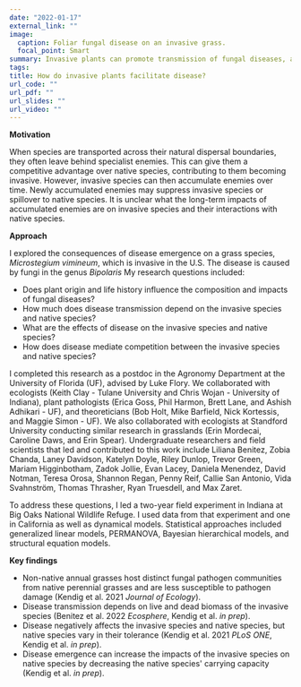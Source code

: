 ```yaml
---
date: "2022-01-17"
external_link: ""
image:
  caption: Foliar fungal disease on an invasive grass.
  focal_point: Smart
summary: Invasive plants can promote transmission of fungal diseases, altering competition with native plants.
tags:
title: How do invasive plants facilitate disease?
url_code: ""
url_pdf: ""
url_slides: ""
url_video: ""
---
```

**Motivation**

When species are transported across their natural dispersal boundaries, they often leave behind specialist enemies. This can give them a competitive advantage over native species, contributing to them becoming invasive. However, invasive species can then accumulate enemies over time. Newly accumulated enemies may suppress invasive species or spillover to native species. It is unclear what the long-term impacts of accumulated enemies are on invasive species and their interactions with native species.

**Approach**

I explored the consequences of disease emergence on a grass species, *Microstegium vimineum*, which is invasive in the U.S. The disease is caused by fungi in the genus *Bipolaris* My research questions included:
- Does plant origin and life history influence the composition and impacts of fungal diseases?
- How much does disease transmission depend on the invasive species and native species?
- What are the effects of disease on the invasive species and native species?
- How does disease mediate competition between the invasive species and native species?

I completed this research as a postdoc in the Agronomy Department at the University of Florida (UF), advised by Luke Flory. We collaborated with ecologists (Keith Clay - Tulane University and Chris Wojan - University of Indiana), plant pathologists (Erica Goss, Phil Harmon, Brett Lane, and Ashish Adhikari - UF), and theoreticians (Bob Holt, Mike Barfield, Nick Kortessis, and Maggie Simon - UF). We also collaborated with ecologists at Standford University conducting similar research in grasslands (Erin Mordecai, Caroline Daws, and Erin Spear). Undergraduate researchers and field scientists that led and contributed to this work include Liliana Benitez, Zobia Chanda, Laney Davidson, Katelyn Doyle, Riley Dunlop, Trevor Green, Mariam Higginbotham, Zadok Jollie, Evan Lacey, Daniela Menendez, David Notman, Teresa Orosa, Shannon Regan, Penny Reif, Callie San Antonio, Vida Svahnström, Thomas Thrasher, Ryan Truesdell, and Max Zaret. 
 
To address these questions, I led a two-year field experiment in Indiana at Big Oaks National Wildlife Refuge. I used data from that experiment and one in California as well as dynamical models. Statistical approaches included generalized linear models, PERMANOVA, Bayesian hierarchical models, and structural equation models.

**Key findings**
- Non-native annual grasses host distinct fungal pathogen communities from native perennial grasses and are less susceptible to pathogen damage (Kendig et al. 2021 *Journal of Ecology*).
- Disease transmission depends on live and dead biomass of the invasive species (Benitez et al. 2022 *Ecosphere*, Kendig et al. *in prep*).
- Disease negatively affects the invasive species and native species, but native species vary in their tolerance (Kendig et al. 2021 *PLoS ONE*, Kendig et al. *in prep*).
- Disease emergence can increase the impacts of the invasive species on native species by decreasing the native species' carrying capacity (Kendig et al. *in prep*).